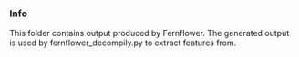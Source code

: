 ### Info

This folder contains output produced by Fernflower.
The generated output is used by fernflower_decompily.py to extract features from.